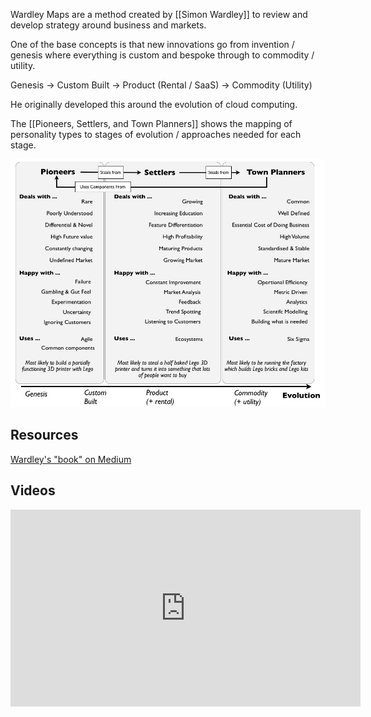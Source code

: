 ---
---
Wardley Maps are a method created by [[Simon Wardley]] to review and develop strategy around business and markets. 

One of the base concepts is that new innovations go from invention / genesis where everything is custom and bespoke through to commodity / utility. 

Genesis -> Custom Built -> Product (Rental / SaaS) -> Commodity (Utility)

He originally developed this around the evolution of cloud computing.

The [[Pioneers, Settlers, and Town Planners]] shows the mapping of personality types to stages of evolution / approaches needed for each stage.

![](/assets/Wardley_Pioneers-Settlers-Town_Planners.jpg)

## Resources

[Wardley's "book" on Medium](https://medium.com/wardleymaps)

## Videos

<iframe width="560" height="315" src="https://www.youtube-nocookie.com/embed/L3wgzl2iUR4?si=wb4rlnTROuoVdooH" title="YouTube video player" frameborder="0" allow="accelerometer; autoplay; clipboard-write; encrypted-media; gyroscope; picture-in-picture; web-share" allowfullscreen></iframe>